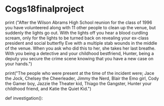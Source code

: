 # Cogs18finalproject
print ("After the Wilson Abrams High School reunion for the class of 1996 you have volunteered along with 11 other people to clean up the venue, but suddenly the lights go out. With the lights off you hear a blood curdling scream, only for the lights to be turned back on revealing your ex-class president and social butterfly Eve with a multiple stab wounds in the middle of the venue. When you ask who did this to her, she takes her last breathe. With you being a detective and your childhood bestfriend, Hunter, being a deputy you secure the crime scene knowing that you have a new case on your hands.") 

print("The people who were present at the time of the incident were; Jace the Jock, Chelsey the Cheerleader, Jimmy the Nerd, Blair the Emo girl, Cody the Gamer boy, Jazzie the Theater kid, Thiago the Gangster, Hunter your childhood friend, and Katie the Quiet Kid.")

def investigation():
  
  

